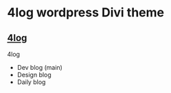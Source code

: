 # 4log wordpress Divi theme

[4log](https://4log.io)
---

4log
- Dev blog (main)
- Design blog
- Daily blog
